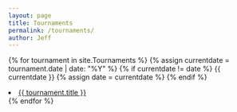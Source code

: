 ```yaml
---
layout: page
title: Tournaments
permalink: /tournaments/
author: Jeff
---
```

{% for tournament in site.Tournaments %}
  {% assign currentdate = tournament.date | date: "%Y" %}
  {% if currentdate != date %}
      {{ currentdate }}
    {% assign date = currentdate %}
  {% endif %}
  <li><a href="{{ tournament.url }}">{{ tournament.title }}</a></li>
{% endfor %}

